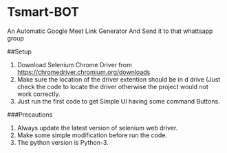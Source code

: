 # Tsmart-BOT
An Automatic Google Meet Link Generator And Send it to that whattsapp group

##Setup

1. Download Selenium Chrome Driver from https://chromedriver.chromium.org/downloads
2. Make sure the location of the driver extention should be in d drive (Just check the code to locate the driver otherwise the project would not work correctly.
3. Just run the first code to get Simple UI having some command Buttons.

###Precautions

1. Always update the latest version of selenium web driver.
2. Make some simple modification before run the code.
3. The python version is Python-3.
